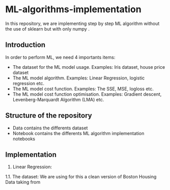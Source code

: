 # ML-algorithms-implementation
In this repository, we are implementing step by step ML algorithm without the use of sklearn but with only numpy . 

## Introduction
In order to perform ML, we need 4 importants items:

- The dataset for the ML model usage. Examples: Iris dataset, house price dataset
- The ML model algorithm. Examples: Linear Regression, logistic regression etc.
- The ML model cost function. Examples: The SSE, MSE, logloss etc.
- The ML model cost function optimisation. Examples: Gradient descent, Levenberg-Marquardt Algorithm (LMA) etc.

## Structure of the repository
- Data contains the differents dataset
- Notebook contains the differents ML algorithm implementation notebooks


## Implementation

1. Linear Regression:

1.1. The dataset:
We are using for this a clean version of Boston Housing Data taking from 
